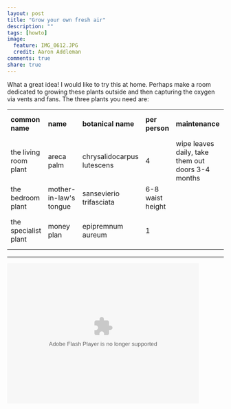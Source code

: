 ```yaml
---
layout: post
title: "Grow your own fresh air"
description: ""
tags: [howto]
image:
  feature: IMG_0612.JPG
  credit: Aaron Addleman
comments: true
share: true
---
```



<p>What a great idea! I would like to try this at home. Perhaps make a room dedicated to growing these plants outside and then capturing the oxygen via vents and fans.
The three plants you need are:
</p>
<table border="0"><tbody>
<tr>
<td><strong>common name</strong></td>
<td><strong>name</strong></td>
<td><strong>botanical name</strong></td>
<td><strong>per person</strong></td>
<td><strong>maintenance</strong></td>
<td><strong>function</strong></td>
<td><strong>cost per person</strong></td>
</tr>
<tr>
<td>the living room
plant</td>
<td>areca palm</td>
<td>chrysalidocarpus
lutescens</td>
<td>4</td>
<td>wipe leaves daily,
take them out doors 3-4 months</td>
<td></td>
<td></td>
</tr>
<tr>
<td>the bedroom
plant</td>
<td>mother-in-law's tongue</td>
<td>sansevierio
trifasciata</td>
<td>6-8 waist height</td>
<td></td>
<td>converts oxygen at night</td>
<td></td>
</tr>
<tr>
<td>the specialist
plant</td>
<td>money plan</td>
<td>epipremnum
aureum</td>
<td>1</td>
<td></td>
<td>removes some volatile chemicals</td>
<td></td>
</tr>
</tbody></table>
<hr>
<object width="446" height="326"><param name="movie" value="http://video.ted.com/assets/player/swf/EmbedPlayer.swf">
<param name="allowFullScreen" value="true">
<param name="wmode" value="transparent">
<param name="bgColor" value="#ffffff">
<param name="flashvars" value="vu=http://video.ted.com/talks/embed/KamalMeattle_2009U-embed_high.flv&amp;su=http://images.ted.com/images/ted/tedindex/embed-posters/KamalMeattle-2009U.embed_thumbnail.jpg&amp;vw=432&amp;vh=240&amp;ap=0&amp;ti=490">
<embed src="http://video.ted.com/assets/player/swf/EmbedPlayer.swf" pluginspace="http://www.macromedia.com/go/getflashplayer" type="application/x-shockwave-flash" wmode="transparent" bgcolor="#ffffff" width="446" height="326" allowfullscreen="true" flashvars="vu=http://video.ted.com/talks/embed/KamalMeattle_2009U-embed_high.flv&amp;su=http://images.ted.com/images/ted/tedindex/embed-posters/KamalMeattle-2009U.embed_thumbnail.jpg&amp;vw=432&amp;vh=240&amp;ap=0&amp;ti=490"></embed></object>
